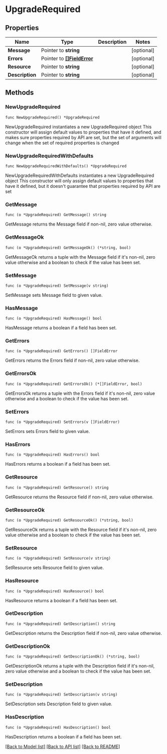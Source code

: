 # UpgradeRequired

## Properties

Name | Type | Description | Notes
------------ | ------------- | ------------- | -------------
**Message** | Pointer to **string** |  | [optional] 
**Errors** | Pointer to [**[]FieldError**](FieldError.md) |  | [optional] 
**Resource** | Pointer to **string** |  | [optional] 
**Description** | Pointer to **string** |  | [optional] 

## Methods

### NewUpgradeRequired

`func NewUpgradeRequired() *UpgradeRequired`

NewUpgradeRequired instantiates a new UpgradeRequired object
This constructor will assign default values to properties that have it defined,
and makes sure properties required by API are set, but the set of arguments
will change when the set of required properties is changed

### NewUpgradeRequiredWithDefaults

`func NewUpgradeRequiredWithDefaults() *UpgradeRequired`

NewUpgradeRequiredWithDefaults instantiates a new UpgradeRequired object
This constructor will only assign default values to properties that have it defined,
but it doesn't guarantee that properties required by API are set

### GetMessage

`func (o *UpgradeRequired) GetMessage() string`

GetMessage returns the Message field if non-nil, zero value otherwise.

### GetMessageOk

`func (o *UpgradeRequired) GetMessageOk() (*string, bool)`

GetMessageOk returns a tuple with the Message field if it's non-nil, zero value otherwise
and a boolean to check if the value has been set.

### SetMessage

`func (o *UpgradeRequired) SetMessage(v string)`

SetMessage sets Message field to given value.

### HasMessage

`func (o *UpgradeRequired) HasMessage() bool`

HasMessage returns a boolean if a field has been set.

### GetErrors

`func (o *UpgradeRequired) GetErrors() []FieldError`

GetErrors returns the Errors field if non-nil, zero value otherwise.

### GetErrorsOk

`func (o *UpgradeRequired) GetErrorsOk() (*[]FieldError, bool)`

GetErrorsOk returns a tuple with the Errors field if it's non-nil, zero value otherwise
and a boolean to check if the value has been set.

### SetErrors

`func (o *UpgradeRequired) SetErrors(v []FieldError)`

SetErrors sets Errors field to given value.

### HasErrors

`func (o *UpgradeRequired) HasErrors() bool`

HasErrors returns a boolean if a field has been set.

### GetResource

`func (o *UpgradeRequired) GetResource() string`

GetResource returns the Resource field if non-nil, zero value otherwise.

### GetResourceOk

`func (o *UpgradeRequired) GetResourceOk() (*string, bool)`

GetResourceOk returns a tuple with the Resource field if it's non-nil, zero value otherwise
and a boolean to check if the value has been set.

### SetResource

`func (o *UpgradeRequired) SetResource(v string)`

SetResource sets Resource field to given value.

### HasResource

`func (o *UpgradeRequired) HasResource() bool`

HasResource returns a boolean if a field has been set.

### GetDescription

`func (o *UpgradeRequired) GetDescription() string`

GetDescription returns the Description field if non-nil, zero value otherwise.

### GetDescriptionOk

`func (o *UpgradeRequired) GetDescriptionOk() (*string, bool)`

GetDescriptionOk returns a tuple with the Description field if it's non-nil, zero value otherwise
and a boolean to check if the value has been set.

### SetDescription

`func (o *UpgradeRequired) SetDescription(v string)`

SetDescription sets Description field to given value.

### HasDescription

`func (o *UpgradeRequired) HasDescription() bool`

HasDescription returns a boolean if a field has been set.


[[Back to Model list]](../README.md#documentation-for-models) [[Back to API list]](../README.md#documentation-for-api-endpoints) [[Back to README]](../README.md)


